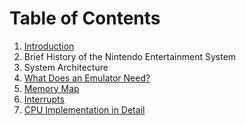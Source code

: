 # Table of Contents

1. [Introduction](./01-introduction.md)
2. Brief History of the Nintendo Entertainment System
3. System Architecture
4. [What Does an Emulator Need?](./04-what-does-an-emulator-need.md)
5. [Memory Map](./05-memory-map.md)
6. [Interrupts](./06-interrupts.md)
7. [CPU Implementation in Detail](./07-cpu-implementation.md)
